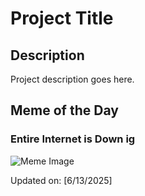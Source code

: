 # Project Title

## Description

Project description goes here.

## Meme of the Day

### Entire Internet is Down ig
![Meme Image](https://i.redd.it/lrblp8oluj6f1.gif)

Updated on: [6/13/2025]